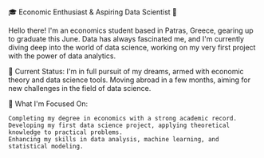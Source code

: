 🎓 Economic Enthusiast & Aspiring Data Scientist 🚀

Hello there! I'm an economics student based in Patras, Greece, gearing up to graduate this June. Data has always fascinated me, and I'm currently diving deep into the world of data science, working on my very first project with the power of data analytics.

🌱 Current Status: I'm in full pursuit of my dreams, armed with economic theory and data science tools. Moving abroad in a few months, aiming for new challenges in the field of data science.

💼 What I'm Focused On:

    Completing my degree in economics with a strong academic record.
    Developing my first data science project, applying theoretical knowledge to practical problems.
    Enhancing my skills in data analysis, machine learning, and statistical modeling.
